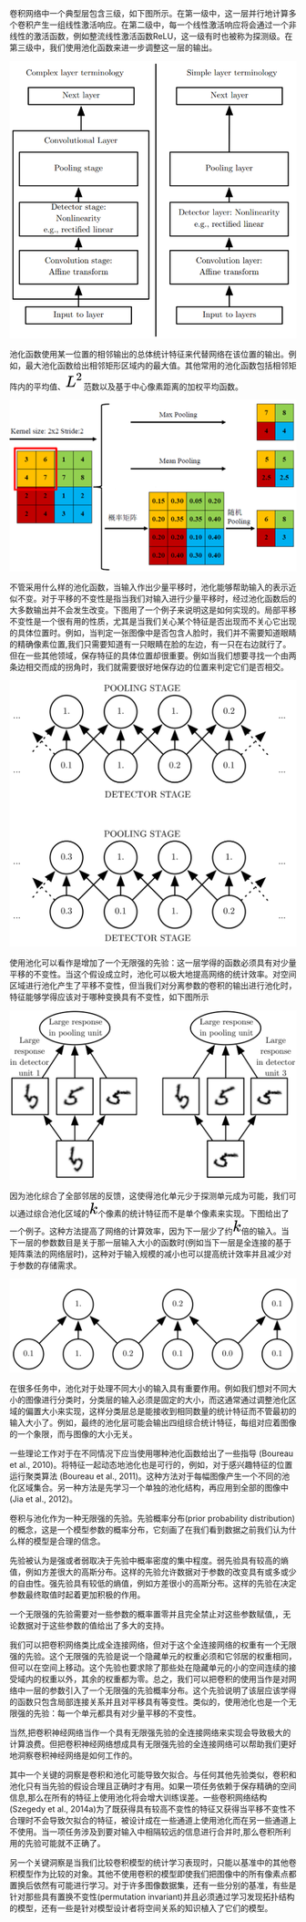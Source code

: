 卷积网络中一个典型层包含三级，如下图所示。在第一级中，这一层并行地计算多个卷积产生一组线性激活响应。在第二级中，每一个线性激活响应将会通过一个非线性的激活函数，例如整流线性激活函数ReLU，这一级有时也被称为探测级。在第三级中，我们使用池化函数来进一步调整这一层的输出。

![池化1.png](./img/1594037811229-bdc2bb42-c7b8-4dfb-89fa-9f835fa64e8a.png)

池化函数使用某一位置的相邻输出的总体统计特征来代替网络在该位置的输出。例如，最大池化函数给出相邻矩形区域内的最大值。其他常用的池化函数包括相邻矩阵内的平均值、![](./img/11cc37d6dae6b905a0a0eb2ff087ae24.svg)范数以及基于中心像素距离的加权平均函数。

![池化2.png](./img/1594037828170-df6d199e-cef7-43e7-ba4a-4591ad53a11f.png)

不管采用什么样的池化函数，当输入作出少量平移时，池化能够帮助输入的表示近似不变。对于平移的不变性是指当我们对输入进行少量平移时，经过池化函数后的大多数输出并不会发生改变。下图用了一个例子来说明这是如何实现的。局部平移不变性是一个很有用的性质，尤其是当我们关心某个特征是否出现而不关心它出现的具体位置时。例如，当判定一张图像中是否包含人脸时，我们并不需要知道眼睛的精确像素位置,我们只需要知道有一只眼睛在脸的左边，有一只在右边就行了。但在一些其他领域，保存特征的具体位置却很重要。例如当我们想要寻找一个由两条边相交而成的拐角时，我们就需要很好地保存边的位置来判定它们是否相交。

![池化3.png](./img/1594037850309-83129195-d099-4f50-91e9-8c9f5c394541.png)

使用池化可以看作是增加了一个无限强的先验：这一层学得的函数必须具有对少量平移的不变性。当这个假设成立时，池化可以极大地提高网络的统计效率。对空间区域进行池化产生了平移不变性，但当我们对分离参数的卷积的输出进行池化时，特征能够学得应该对于哪种变换具有不变性，如下图所示

![池化4.png](./img/1594037873330-097fb61c-1e42-4f6d-bfdd-8df9143b05ac.png)

因为池化综合了全部邻居的反馈，这使得池化单元少于探测单元成为可能，我们可以通过综合池化区域的![](./img/8ce4b16b22b58894aa86c421e8759df3.svg)个像素的统计特征而不是单个像素来实现。下图给出了一个例子。这种方法提高了网络的计算效率，因为下一层少了约![](./img/8ce4b16b22b58894aa86c421e8759df3.svg)倍的输入。当下一层的参数数目是关于那一层输入大小的函数时(例如当下一层是全连接的基于矩阵乘法的网络层时)，这种对于输入规模的减小也可以提高统计效率并且减少对于参数的存储需求。

![池化5.png](./img/1594037893748-1fdb91ed-8ef1-4f5a-9e33-ed71cb034a4f.png)

在很多任务中，池化对于处理不同大小的输入具有重要作用。例如我们想对不同大小的图像进行分类时，分类层的输入必须是固定的大小，而这通常通过调整池化区域的偏置大小来实现，这样分类层总是能接收到相同数量的统计特征而不管最初的输入大小了。例如，最终的池化层可能会输出四组综合统计特征，每组对应着图像的一个象限，而与图像的大小无关。

一些理论工作对于在不同情况下应当使用哪种池化函数给出了一些指导 (Boureau et al., 2010)。将特征一起动态地池化也是可行的，例如，对于感兴趣特征的位置运行聚类算法 (Boureau et al., 2011)。这种方法对于每幅图像产生一个不同的池化区域集合。另一种方法是先学习一个单独的池化结构，再应用到全部的图像中(Jia et al., 2012)。

卷积与池化作为一种无限强的先验。先验概率分布(prior probability distribution)的概念，这是一个模型参数的概率分布，它刻画了在我们看到数据之前我们认为什么样的模型是合理的信念。

先验被认为是强或者弱取决于先验中概率密度的集中程度。弱先验具有较高的熵值，例如方差很大的高斯分布。这样的先验允许数据对于参数的改变具有或多或少的自由性。强先验具有较低的熵值，例如方差很小的高斯分布。这样的先验在决定参数最终取值时起着更加积极的作用。

一个无限强的先验需要对一些参数的概率置零并且完全禁止对这些参数赋值,，无论数据对于这些参数的值给出了多大的支持。

我们可以把卷积网络类比成全连接网络，但对于这个全连接网络的权重有一个无限强的先验。这个无限强的先验是说一个隐藏单元的权重必须和它邻居的权重相同，但可以在空间上移动。这个先验也要求除了那些处在隐藏单元的小的空间连续的接受域内的权重以外，其余的权重都为零。总之，我们可以把卷积的使用当作是对网络中一层的参数引入了一个无限强的先验概率分布。这个先验说明了该层应该学得的函数只包含局部连接关系并且对平移具有等变性。类似的，使用池化也是一个无限强的先验：每一个单元都具有对少量平移的不变性。

当然,把卷积神经网络当作一个具有无限强先验的全连接网络来实现会导致极大的计算浪费。但把卷积神经网络想成具有无限强先验的全连接网络可以帮助我们更好地洞察卷积神经网络是如何工作的。

其中一个关键的洞察是卷积和池化可能导致欠拟合。与任何其他先验类似，卷积和池化只有当先验的假设合理且正确时才有用。如果一项任务依赖于保存精确的空间信息,那么在所有的特征上使用池化将会增大训练误差。一些卷积网络结构(Szegedy et al., 2014a)为了既获得具有较高不变性的特征又获得当平移不变性不合理时不会导致欠拟合的特征，被设计成在一些通道上使用池化而在另一些通道上不使用。当一项任务涉及到要对输入中相隔较远的信息进行合并时,那么卷积所利用的先验可能就不正确了。

另一个关键洞察是当我们比较卷积模型的统计学习表现时，只能以基准中的其他卷积模型作为比较的对象。其他不使用卷积的模型即使我们把图像中的所有像素点都置换后依然有可能进行学习。对于许多图像数据集，还有一些分别的基准，有些是针对那些具有置换不变性(permutation invariant)并且必须通过学习发现拓扑结构的模型，还有一些是针对模型设计者将空间关系的知识植入了它们的模型。
